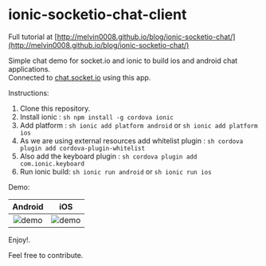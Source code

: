 # ionic-socketio-chat-client

Full tutorial at [http://melvin0008.github.io/blog/ionic-socketio-chat/](http://melvin0008.github.io/blog/ionic-socketio-chat/)

Simple chat demo for socket.io and ionic to build ios and android chat applications.    
Connected to [chat.socket.io](http://socket.io/demos/chat/) using this app.

Instructions:   
1. Clone this repository.    
2. Install ionic : ```sh npm install -g cordova ionic```    
3. Add platform : ```sh ionic add platform android``` or ```sh ionic add platform ios```    
4. As we are using external resources add whitelist plugin : ```sh cordova plugin add cordova-plugin-whitelist```    
5. Also add the keyboard plugin : ```sh cordova plugin add com.ionic.keyboard```   
6. Run ionic build: ```sh ionic run android``` or ```sh ionic run ios```      

Demo:   

|   Android             |  iOS |    
| :-------------------------: | :-------------------------: |     
| ![demo](../master/image/demo.gif?raw=true)  |  ![demo](../master/image/ios.gif?raw=true)  |


Enjoy!.    

Feel free to contribute.


